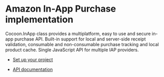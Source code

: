 Amazon In-App Purchase implementation
=======================================

Cocoon.InApp class provides a multiplatform, easy to use and secure in-app purchase API. Built-in support for local and server-side receipt validation, consumable and non-consumable purchase tracking and local product cache. Single JavaScript API for multiple IAP providers.

* [Set up your project](https://github.com/ludei/atomic-plugins-inapps#javascript-api)

* [API documentation](http://ludei.github.io/cocoon-common/dist/doc/js/Cocoon.InApp.html) 
